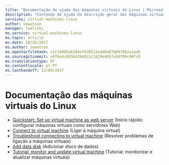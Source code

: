 ```yaml
---
title: "Documentação de ajuda das máquinas virtuais do Linux | Microsoft Docs"
description: "Conteúdo de ajuda da descrição geral das máquinas virtuais do Linux no portal do Azure"
services: virtual-machines-linux
author: sewatson
manager: lwelicki
ms.service: virtual-machines-linux
ms.topic: article
ms.date: 10/25/2017
ms.author: sewatson
ms.openlocfilehash: c1c34985a6104ef630512edd0a67b097662a1adb
ms.sourcegitcommit: adf6a4c89364394931c1d29e4057a50799c90fc0
ms.translationtype: HT
ms.contentlocale: pt-PT
ms.lasthandoff: 11/09/2017
---
```

# <a name="linux-virtual-machines-documentation"></a>Documentação das máquinas virtuais do Linux

- [Quickstart: Set up virtual machine as web server](/azure/virtual-machines/linux/quick-create-portal/?WT.mc_id=UIHelpPilot) (Início rápido: configurar máquinas virtuais como servidores Web)
- [Connect to virtual machine](/azure/virtual-machines/linux/quick-create-portal#connect-to-virtual-machine/?WT.mc_id=UIHelpPilot) (Ligar à máquina virtual)
- [Troubleshoot connecting to virtual machine](/azure/virtual-machines/linux/troubleshoot-ssh-connection/?WT.mc_id=UIHelpPilot) (Resolver problemas de ligação a máquinas virtuais)
- [Add data disk](/azure/virtual-machines/linux/attach-disk-portal/?WT.mc_id=UIHelpPilot) (Adicionar disco de dados)
- [Tutorial: monitor and update virtual machine](/azure/virtual-machines/linux/tutorial-monitoring/?WT.mc_id=UIHelpPilot) (Tutorial: monitorizar e atualizar máquinas virtuais)
